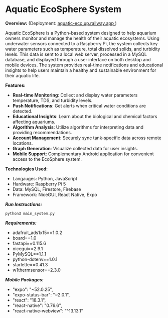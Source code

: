 # Aquatic EcoSphere System

**Overview:** (Deployment: [aquatic-eco.up.railway.app ](https://aquatic-eco.up.railway.app/login))

Aquatic EcoSphere is a Python-based system designed to help aquarium owners monitor and manage the health of their aquatic ecosystems. Using underwater sensors connected to a Raspberry Pi, the system collects key water parameters such as temperature, total dissolved solids, and turbidity levels. This data is sent to a local web server, processed in a MySQL database, and displayed through a user interface on both desktop and mobile devices. The system provides real-time notifications and educational insights to help users maintain a healthy and sustainable environment for their aquatic life.

**Features:**
- **Real-time Monitoring**: Collect and display water parameters temperature, TDS, and turbidity levels.
- **Push Notifications**: Get alerts when critical water conditions are detected.
- **Educational Insights**: Learn about the biological and chemical factors affecting aquariums.
- **Algorithm Analysis**: Utilize algorithms for interpreting data and providing recommendations.
- **Account Management**: Securely sync tank-specific data across remote locations.
- **Graph Generation**: Visualize collected data for user insights.
- **Mobile Support**: Complementary Android application for convenient access to the EcoSphere system.

**Technologies Used:**
- Langauges: Python, JavaScript
- Hardware: Raspberry Pi 5
- Data: MySQL, Firestore, Firebase
- Framework: NiceGUI, React Native, Expo
  
***Run Instructions:***
```
python3 main_system.py
```

***Requirements:***
- adafruit_ads1x15==1.0.2
- board==1.0
- fastapi==0.115.6
- nicegui==2.9.1
- PyMySQL==1.1.1
- python-dotenv==1.0.1
- starlette==0.41.3
- w1thermsensor==2.3.0

***Mobile Packages:***
- "expo": "~52.0.25",
- "expo-status-bar": "~2.0.1",
- "react": "18.3.1",
- "react-native": "0.76.6",
- "react-native-webview": "^13.13.1"
